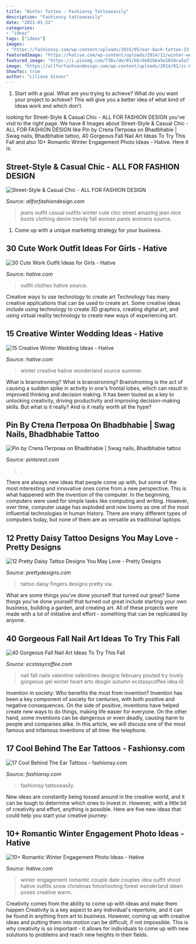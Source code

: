 ```yaml
---
title: "Winter Tattoo - Fashionsy Tattooeasily"
description: "Fashionsy tattooeasily"
date: "2023-01-22"
categories:
- "ideas"
tags: ["ideas"]
images:
- "https://fashionsy.com/wp-content/uploads/2015/05/ear-back-tattoo-23.jpg"
featuredImage: "https://hative.com/wp-content/uploads/2014/11/winter-wedding-ideas/7-creative-winter-wedding-ideas.jpg"
featured_image: "https://i.pinimg.com/736x/de/01/b6/de01b6a5e1810ca5a7f1d48d329d1948.jpg"
image: "https://allforfashiondesign.com/wp-content/uploads/2014/01/zc-8-600x896.jpg"
ShowToc: true
author: "Liliane Glover"
---
```



1. Start with a goal. What are you trying to achieve? What do you want your project to achieve? This will give you a better idea of what kind of ideas work and which don't. 

	

		
looking for Street-Style &amp; Casual Chic - ALL FOR FASHION DESIGN you've visit to the right page. We have 8 Images about Street-Style &amp; Casual Chic - ALL FOR FASHION DESIGN like Pin by Стела Петрова on Bhadbhabie | Swag nails, Bhadbhabie tattoo, 40 Gorgeous Fall Nail Art Ideas To Try This Fall and also 10+ Romantic Winter Engagement Photo Ideas - Hative. Here it is:
		
    
## Street-Style &amp; Casual Chic - ALL FOR FASHION DESIGN

<img loading=lazy src="https://allforfashiondesign.com/wp-content/uploads/2014/01/zc-8-600x896.jpg" onerror="this.onerror=null;this.src='https://tse3.mm.bing.net/th?id=OIP.ARg7X5v51FP4ga1GS8kW1gHaLD&amp;pid=15.1';" alt="Street-Style &amp; Casual Chic - ALL FOR FASHION DESIGN">

_Source: allforfashiondesign.com_

>jeans outfit casual outfits winter cute chic street amazing jean nice boots clothing denim trendy fall woman pants womens source. 

	

1. Come up with a unique marketing strategy for your business.

    
## 30 Cute Work Outfit Ideas For Girls - Hative

<img loading=lazy src="https://hative.com/wp-content/uploads/2015/02/work-outfit-ideas/2-cute-work-outfit-ideas-for-girls.jpg" onerror="this.onerror=null;this.src='https://tse3.mm.bing.net/th?id=OIP.aUaQlZhrYSzlL2ysEzIY7AHaLH&amp;pid=15.1';" alt="30 Cute Work Outfit Ideas for Girls - Hative">

_Source: hative.com_

>outfit clothes hative source. 

	

Creative ways to use technology to create art
Technology has many creative applications that can be used to create art. Some creative ideas include using technology to create 3D graphics, creating digital art, and using virtual reality technology to create new ways of experiencing art.

    
## 15 Creative Winter Wedding Ideas - Hative

<img loading=lazy src="https://hative.com/wp-content/uploads/2014/11/winter-wedding-ideas/7-creative-winter-wedding-ideas.jpg" onerror="this.onerror=null;this.src='https://tse4.mm.bing.net/th?id=OIP.OQsb_jRlTsWd1OP8HYxzPgHaLG&amp;pid=15.1';" alt="15 Creative Winter Wedding Ideas - Hative">

_Source: hative.com_

>winter creative hative wonderland source summer. 

	

What is brainstroming?
What is brainstroming? Brainstroming is the act of causing a sudden spike in activity in one's frontal lobes, which can result in improved thinking and decision making. It has been touted as a key to unlocking creativity, driving productivity and improving decision-making skills. But what is it really? And is it really worth all the hype?

    
## Pin By Стела Петрова On Bhadbhabie | Swag Nails, Bhadbhabie Tattoo

<img loading=lazy src="https://i.pinimg.com/736x/de/01/b6/de01b6a5e1810ca5a7f1d48d329d1948.jpg" onerror="this.onerror=null;this.src='https://tse3.mm.bing.net/th?id=OIP.XDoZYPmDC_eHyu_4Zdng3QHaNK&amp;pid=15.1';" alt="Pin by Стела Петрова on Bhadbhabie | Swag nails, Bhadbhabie tattoo">

_Source: pinterest.com_

>. 

	

There are always new ideas that people come up with, but some of the most interesting and innovative ones come from a new perspective. This is what happened with the invention of the computer. In the beginning, computers were used for simple tasks like computing and writing. However, over time, computer usage has exploded and now looms as one of the most influential technologies in human history. There are many different types of computers today, but none of them are as versatile as traditional laptops.

    
## 12 Pretty Daisy Tattoo Designs You May Love - Pretty Designs

<img loading=lazy src="http://www.prettydesigns.com/wp-content/uploads/2014/11/Daisy-Tattoo-on-Fingers.jpg" onerror="this.onerror=null;this.src='https://tse3.mm.bing.net/th?id=OIP.7pVXvk8e4Z1Bss0BomNomQHaJ6&amp;pid=15.1';" alt="12 Pretty Daisy Tattoo Designs You May Love - Pretty Designs">

_Source: prettydesigns.com_

>tattoo daisy fingers designs pretty via. 

	

What are some things you’ve done yourself that turned out great?
Some things you've done yourself that turned out great include starting your own business, building a garden, and creating art. All of these projects were made with a lot of initiative and effort - something that can be replicated by anyone.

    
## 40 Gorgeous Fall Nail Art Ideas To Try This Fall

<img loading=lazy src="https://i0.wp.com/www.ecstasycoffee.com/wp-content/uploads/2016/09/Fall-Nail-Art-Idea.jpg?resize=564%2C1001" onerror="this.onerror=null;this.src='https://tse2.mm.bing.net/th?id=OIP.1A-vdxllfIjJuCMLymknwgHaNJ&amp;pid=15.1';" alt="40 Gorgeous Fall Nail Art Ideas To Try This Fall">

_Source: ecstasycoffee.com_

>nail fall nails valentine valentines designs february pouted try lovely gorgeous gel winter heart arts desgin autumn ecstasycoffee idea i0. 

	

Invention in society: Who benefits the most from invention?
Invention has been a key component of society for centuries, with both positive and negative consequences. On the side of positive, inventions have helped create new ways to do things, making life easier for everyone. On the other hand, some inventions can be dangerous or even deadly, causing harm to people and companies alike. In this article, we will discuss one of the most famous and infamous inventions of all time: the telephone.

    
## 17 Cool Behind The Ear Tattoos - Fashionsy.com

<img loading=lazy src="https://fashionsy.com/wp-content/uploads/2015/05/ear-back-tattoo-23.jpg" onerror="this.onerror=null;this.src='https://tse2.mm.bing.net/th?id=OIP.IIAoM9RPk7LKQz6tgyYCWQHaLu&amp;pid=15.1';" alt="17 Cool Behind The Ear Tattoos - fashionsy.com">

_Source: fashionsy.com_

>fashionsy tattooeasily. 

	

New ideas are constantly being tossed around in the creative world, and it can be tough to determine which ones to invest in. However, with a little bit of creativity and effort, anything is possible. Here are five new ideas that could help you start your creative journey:  

    
## 10+ Romantic Winter Engagement Photo Ideas - Hative

<img loading=lazy src="https://hative.com/wp-content/uploads/2014/11/winter-engagement-photo-ideas/4-winter-engagement-photo-ideas.jpg" onerror="this.onerror=null;this.src='https://tse2.mm.bing.net/th?id=OIP.PttkRVoaTZOdBu3shGPDtQHaLI&amp;pid=15.1';" alt="10+ Romantic Winter Engagement Photo Ideas - Hative">

_Source: hative.com_

>winter engagement romantic couple date couples idea outfit shoot hative outfits snow christmas fotoshooting forest wonderland ideen poses creative warm. 

	

Creativity comes from the ability to come up with ideas and make them happen
Creativity is a key aspect to any individual's repertoire, and it can be found in anything from art to business. However, coming up with creative ideas and putting them into motion can be difficult, if not impossible. This is why creativity is so important - it allows for individuals to come up with new solutions to problems and reach new heights in their fields.

